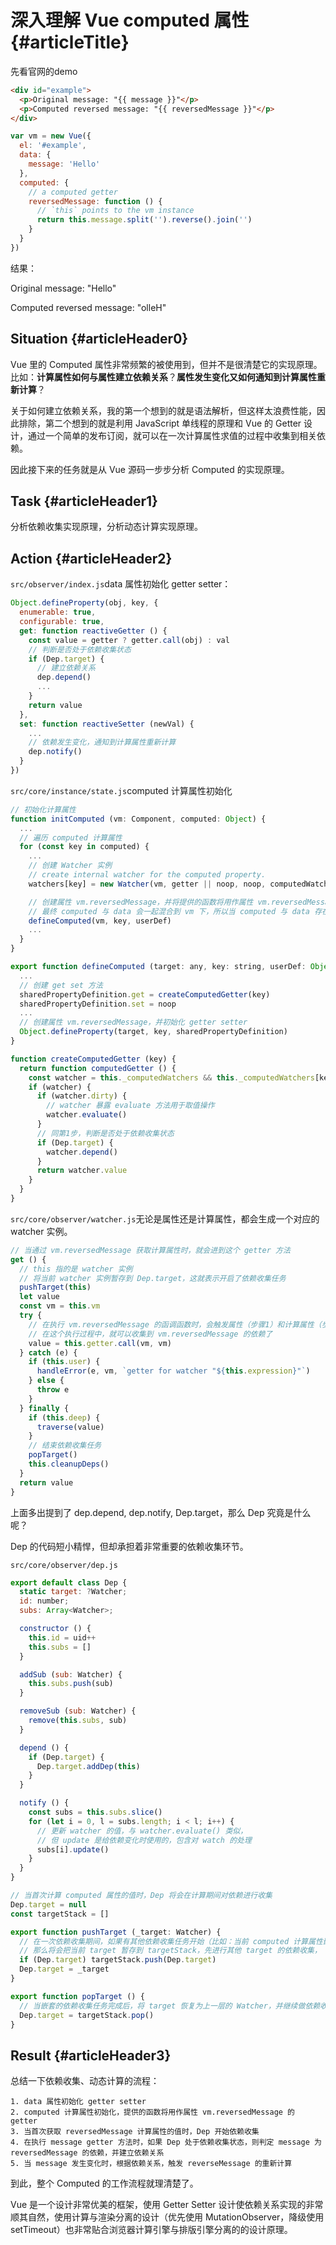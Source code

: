 # 深入理解 Vue computed 属性 {#articleTitle}

先看官网的demo

```html
<div id="example">
  <p>Original message: "{{ message }}"</p>
  <p>Computed reversed message: "{{ reversedMessage }}"</p>
</div>
```

```js
var vm = new Vue({
  el: '#example',
  data: {
    message: 'Hello'
  },
  computed: {
    // a computed getter
    reversedMessage: function () {
      // `this` points to the vm instance
      return this.message.split('').reverse().join('')
    }
  }
})
```

结果：

Original message: "Hello"

Computed reversed message: "olleH"

## Situation {#articleHeader0}

Vue 里的 Computed 属性非常频繁的被使用到，但并不是很清楚它的实现原理。比如：**计算属性如何与属性建立依赖关系**？**属性发生变化又如何通知到计算属性重新计算**？

关于如何建立依赖关系，我的第一个想到的就是语法解析，但这样太浪费性能，因此排除，第二个想到的就是利用 JavaScript 单线程的原理和 Vue 的 Getter 设计，通过一个简单的发布订阅，就可以在一次计算属性求值的过程中收集到相关依赖。

因此接下来的任务就是从 Vue 源码一步步分析 Computed 的实现原理。

## Task {#articleHeader1}

分析依赖收集实现原理，分析动态计算实现原理。

## Action {#articleHeader2}

`src/observer/index.js`data 属性初始化 getter setter：

```js
Object.defineProperty(obj, key, {
  enumerable: true,
  configurable: true,
  get: function reactiveGetter () {
    const value = getter ? getter.call(obj) : val
    // 判断是否处于依赖收集状态
    if (Dep.target) {
      // 建立依赖关系
      dep.depend()
      ...
    }
    return value
  },
  set: function reactiveSetter (newVal) {
    ...
    // 依赖发生变化，通知到计算属性重新计算
    dep.notify()
  }
})
```

`src/core/instance/state.js`computed 计算属性初始化

```js
// 初始化计算属性
function initComputed (vm: Component, computed: Object) {
  ...
  // 遍历 computed 计算属性
  for (const key in computed) {
    ...
    // 创建 Watcher 实例
    // create internal watcher for the computed property.
    watchers[key] = new Watcher(vm, getter || noop, noop, computedWatcherOptions)

    // 创建属性 vm.reversedMessage，并将提供的函数将用作属性 vm.reversedMessage 的 getter，
    // 最终 computed 与 data 会一起混合到 vm 下，所以当 computed 与 data 存在重名属性时会抛出警告
    defineComputed(vm, key, userDef)
    ...
  }
}

export function defineComputed (target: any, key: string, userDef: Object | Function) {
  ...
  // 创建 get set 方法
  sharedPropertyDefinition.get = createComputedGetter(key)
  sharedPropertyDefinition.set = noop
  ...
  // 创建属性 vm.reversedMessage，并初始化 getter setter
  Object.defineProperty(target, key, sharedPropertyDefinition)
}

function createComputedGetter (key) {
  return function computedGetter () {
    const watcher = this._computedWatchers && this._computedWatchers[key]
    if (watcher) {
      if (watcher.dirty) {
        // watcher 暴露 evaluate 方法用于取值操作
        watcher.evaluate()
      }
      // 同第1步，判断是否处于依赖收集状态
      if (Dep.target) {
        watcher.depend()
      }
      return watcher.value
    }
  }
}
```

`src/core/observer/watcher.js`无论是属性还是计算属性，都会生成一个对应的 watcher 实例。

```js
// 当通过 vm.reversedMessage 获取计算属性时，就会进到这个 getter 方法
get () {
  // this 指的是 watcher 实例
  // 将当前 watcher 实例暂存到 Dep.target，这就表示开启了依赖收集任务
  pushTarget(this)
  let value
  const vm = this.vm
  try {
    // 在执行 vm.reversedMessage 的函调函数时，会触发属性（步骤1）和计算属性（步骤2）的 getter
    // 在这个执行过程中，就可以收集到 vm.reversedMessage 的依赖了
    value = this.getter.call(vm, vm)
  } catch (e) {
    if (this.user) {
      handleError(e, vm, `getter for watcher "${this.expression}"`)
    } else {
      throw e
    }
  } finally {
    if (this.deep) {
      traverse(value)
    }
    // 结束依赖收集任务
    popTarget()
    this.cleanupDeps()
  }
  return value
}
```

上面多出提到了 dep.depend, dep.notify, Dep.target，那么 Dep 究竟是什么呢？

Dep 的代码短小精悍，但却承担着非常重要的依赖收集环节。

`src/core/observer/dep.js`

```js
export default class Dep {
  static target: ?Watcher;
  id: number;
  subs: Array<Watcher>;

  constructor () {
    this.id = uid++
    this.subs = []
  }

  addSub (sub: Watcher) {
    this.subs.push(sub)
  }

  removeSub (sub: Watcher) {
    remove(this.subs, sub)
  }

  depend () {
    if (Dep.target) {
      Dep.target.addDep(this)
    }
  }

  notify () {
    const subs = this.subs.slice()
    for (let i = 0, l = subs.length; i < l; i++) {
      // 更新 watcher 的值，与 watcher.evaluate() 类似，
      // 但 update 是给依赖变化时使用的，包含对 watch 的处理
      subs[i].update()
    }
  }
}

// 当首次计算 computed 属性的值时，Dep 将会在计算期间对依赖进行收集
Dep.target = null
const targetStack = []

export function pushTarget (_target: Watcher) {
  // 在一次依赖收集期间，如果有其他依赖收集任务开始（比如：当前 computed 计算属性嵌套其他 computed 计算属性），
  // 那么将会把当前 target 暂存到 targetStack，先进行其他 target 的依赖收集，
  if (Dep.target) targetStack.push(Dep.target)
  Dep.target = _target
}

export function popTarget () {
  // 当嵌套的依赖收集任务完成后，将 target 恢复为上一层的 Watcher，并继续做依赖收集
  Dep.target = targetStack.pop()
}
```

## Result {#articleHeader3}

总结一下依赖收集、动态计算的流程：

```
1. data 属性初始化 getter setter
2. computed 计算属性初始化，提供的函数将用作属性 vm.reversedMessage 的 getter
3. 当首次获取 reversedMessage 计算属性的值时，Dep 开始依赖收集
4. 在执行 message getter 方法时，如果 Dep 处于依赖收集状态，则判定 message 为 reversedMessage 的依赖，并建立依赖关系
5. 当 message 发生变化时，根据依赖关系，触发 reverseMessage 的重新计算
```

到此，整个 Computed 的工作流程就理清楚了。

Vue 是一个设计非常优美的框架，使用 Getter Setter 设计使依赖关系实现的非常顺其自然，使用计算与渲染分离的设计（优先使用 MutationObserver，降级使用 setTimeout）也非常贴合浏览器计算引擎与排版引擎分离的的设计原理。

